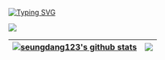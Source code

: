 [![Typing SVG](https://readme-typing-svg.herokuapp.com?color=%2304DB09&vCenter=true&lines=HELLO%2C+I'M+SEUNGHWAN)](https://git.io/typing-svg)

<img src="https://img.shields.io/badge/Next-000000?style=flat&logo=Nextjs&logoColor=white"/>

| <a href="https://github.com/anuraghazra/github-readme-stats"><img align="center" src="https://github-readme-stats.vercel.app/api?username=seungdang123&show_icons=true&include_all_commits=true&theme=tokyonight&hide_border=true" alt="seungdang123's github stats" /></a> | <a href="https://github.com/anuraghazra/github-readme-stats"><img align="center" src="https://github-readme-stats.vercel.app/api/top-langs/?username=seungdang123&layout=compact&theme=tokyonight&hide_border=true" /></a> |
| ------------- | ------------- |
